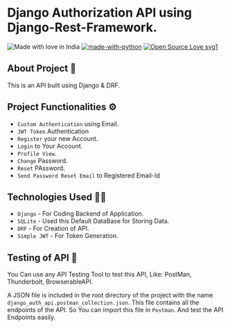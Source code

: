# Django Authorization API using Django-Rest-Framework.

![Made with love in India](https://madewithlove.now.sh/in?heart=true&colorA=%232543d4&colorB=%23f58f00&template=for-the-badge)
[![made-with-python](https://img.shields.io/badge/Made%20with-Python-1f425f.svg)](https://www.python.org/)
[![Open Source Love svg1](https://badges.frapsoft.com/os/v1/open-source.svg?v=103)](https://github.com/ellerbrock/open-source-badges/)

## About Project 📄
This is an API built using Django & DRF.

## Project Functionalities ⚙
  - `Custom Authentication` using Email.
  - `JWT Token` Authentication
  - `Register` your new Account.
  - `Login` to Your Account.
  - `Profile View`.
  - `Change` Password.
  - `Reset` PAssword.
  - `Send Password Reset Email` to Registered Email-Id

## Technologies Used 👨‍💻
- `Django` - For Coding Backend of Application.
- `SQLite` - Used this Default DataBase for Storing Data.
- `DRF` - For Creation of API.
- `Simple JWT` - For Token Generation.

## Testing of API 🧪
You Can use any API Testing Tool to test this API, Like: PostMan, Thunderbolt, BrowserableAPI.

A JSON file is included in the root directory of the project with the name `django_auth_api.postman_collection.json`. This file contains all the endpoints of the API. So You can import this file in `Postman`. And test the API Endpoints easily.